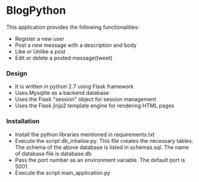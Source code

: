 # BlogPython

This application provides the following functionalities:
 - Register a new user
 - Post a new message with a description and body
 - Like or Unlike a post
 - Edit or delete a posted message(tweet)
 
### Design
 - It is written in python 2.7 using Flask framework
 - Uses Mysqlite as a backend database
 - Uses the Flask "session" object for session management
 - Uses the Flask jinja2 template engine for rendering HTML pages
 
### Installation
 - Install the python libraries mentioned in requirements.txt
 - Execute the script db_intialise.py. This file creates the necessary tables. The schema of the above database is listed in schemas.sql. The name of database file is database.db
 - Pass the port number as an environment variable. The default port is 5001.
 - Execute the script main_application.py
 
